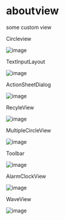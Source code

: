 # aboutview
some custom view  

Circleview   

![image](https://github.com/wyu-xks/aboutview/blob/master/circle.gif)    

TextInputLayout  

![image](https://github.com/wyu-xks/aboutview/blob/master/text.gif)    

ActionSheetDialog  

![image](https://github.com/wyu-xks/aboutview/blob/master/selector.gif)    

RecyleView 

![image](https://github.com/wyu-xks/aboutview/blob/master/recyleview.gif)  

MultipleCircleView  

![image](https://github.com/wyu-xks/aboutview/blob/master/multiplecircleview.gif) 

Toolbar  

![image](https://github.com/wyu-xks/aboutview/blob/master/toolbar.gif)  

AlarmClockView  

![image](https://github.com/wyu-xks/aboutview/blob/master/alarmclockview.gif)

WaveView  

![image](https://github.com/wyu-xks/aboutview/blob/master/waveview.gif)
  